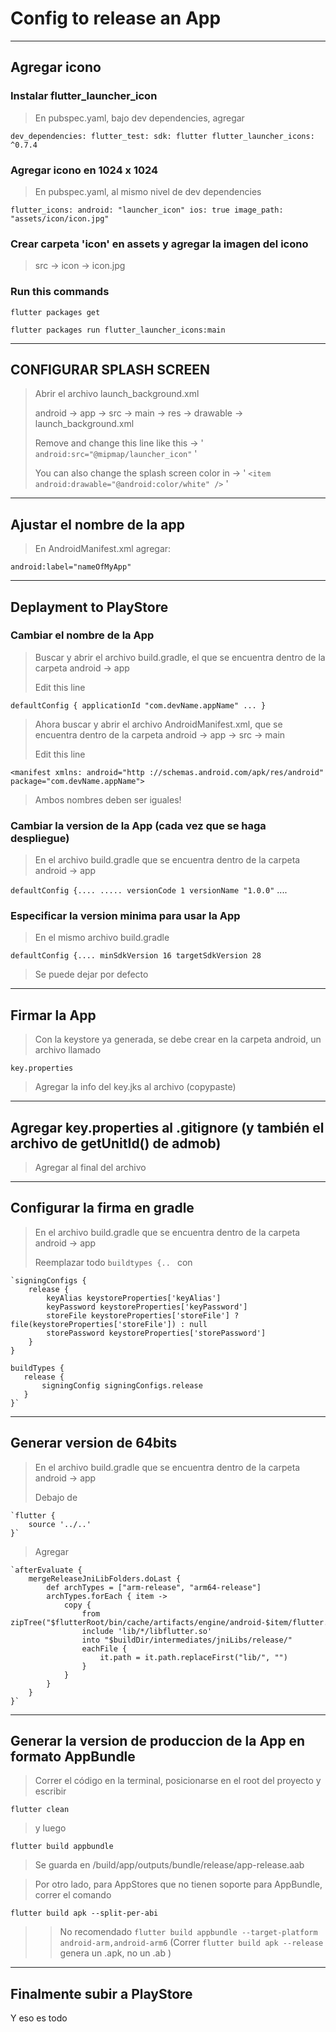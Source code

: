 # Config to release an App


***


## Agregar icono


### Instalar flutter_launcher_icon

> En pubspec.yaml, bajo dev dependencies, agregar
>
>
`dev_dependencies:
  flutter_test:
  sdk: flutter
  flutter_launcher_icons: ^0.7.4`

### Agregar icono en 1024 x 1024

> En pubspec.yaml, al mismo nivel de dev dependencies
>

`flutter_icons:
  android: "launcher_icon"
  ios: true
  image_path: "assets/icon/icon.jpg"`

### Crear carpeta 'icon' en assets y agregar la imagen del icono

> src -> icon -> icon.jpg

### Run this commands

`flutter packages get`

`flutter packages run flutter_launcher_icons:main`

***

## CONFIGURAR SPLASH SCREEN

> Abrir el archivo launch_background.xml
>
> android -> app -> src -> main -> res -> drawable -> launch_background.xml
>
> Remove <!-- --> and change this line like this -> ' `android:src="@mipmap/launcher_icon"` '
>
> You can also change the splash screen color in -> ' `<item android:drawable="@android:color/white" />` '


***


## Ajustar el nombre de la app

> En AndroidManifest.xml agregar:
>
`android:label="nameOfMyApp"`


***


## Deplayment to PlayStore

### Cambiar el nombre de la App

> Buscar y abrir el archivo build.gradle, el que se encuentra dentro de la carpeta android -> app
>
> Edit this line
>

`defaultConfig {
   applicationId "com.devName.appName" ... }`

> Ahora buscar y abrir el archivo AndroidManifest.xml, que se encuentra dentro de la carpeta android -> app -> src -> main
>
> Edit this line

`<manifest xmlns: android="http ://schemas.android.com/apk/res/android"
   package="com.devName.appName"> `

> Ambos nombres deben ser iguales!


### Cambiar la version de la App (cada vez que se haga despliegue)

> En el archivo build.gradle que se encuentra dentro de la carpeta android -> app
>

 `defaultConfig {....
    .....
    versionCode 1
    versionName "1.0.0"` ....



### Especificar la version minima para usar la App

> En el mismo archivo build.gradle

`defaultConfig {....
    minSdkVersion 16
    targetSdkVersion 28`

> Se puede dejar por defecto


***


## Firmar la App

> Con la keystore ya generada, se debe crear en la carpeta android, un archivo llamado
>
`key.properties`
>
> Agregar la info del key.jks al archivo (copypaste)


***


## Agregar key.properties al .gitignore (y también el archivo de getUnitId() de admob)

> Agregar al final del archivo


***


## Configurar la firma en gradle

> En el archivo build.gradle que se encuentra dentro de la carpeta android -> app
>
> Reemplazar todo `buildtypes {.. ` con

    `signingConfigs {
        release {
            keyAlias keystoreProperties['keyAlias']
            keyPassword keystoreProperties['keyPassword']
            storeFile keystoreProperties['storeFile'] ? file(keystoreProperties['storeFile']) : null
            storePassword keystoreProperties['storePassword']
        }
    }
    
    buildTypes {
       release {
           signingConfig signingConfigs.release
       }
    }`

***


## Generar version de 64bits

> En el archivo build.gradle que se encuentra dentro de la carpeta android -> app
>
> Debajo de
>

    `flutter {  
        source '../..'  
    }`

> Agregar

    `afterEvaluate {
        mergeReleaseJniLibFolders.doLast {
            def archTypes = ["arm-release", "arm64-release"]
            archTypes.forEach { item ->
                copy {
                    from zipTree("$flutterRoot/bin/cache/artifacts/engine/android-$item/flutter.jar")
                    include 'lib/*/libflutter.so'
                    into "$buildDir/intermediates/jniLibs/release/"
                    eachFile {
                        it.path = it.path.replaceFirst("lib/", "")
                    }
                }
            }
        }
    }`



***


## Generar la version de produccion de la App en formato AppBundle

> Correr el código en la terminal, posicionarse en el root del proyecto y escribir

`flutter clean`

> y luego

`flutter build appbundle`

> Se guarda en <appRoot>/build/app/outputs/bundle/release/app-release.aab

> Por otro lado, para AppStores que no tienen soporte para AppBundle, correr el comando

`flutter build apk --split-per-abi`

>> No recomendado `flutter build appbundle --target-platform android-arm,android-arm6`
>> (Correr `flutter build apk --release` genera un .apk, no un .ab )


***


## Finalmente subir a PlayStore

Y eso es todo